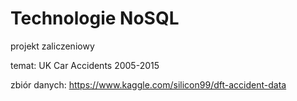 <h1>Technologie NoSQL</h1>

projekt zaliczeniowy

temat: UK Car Accidents 2005-2015

zbiór danych: https://www.kaggle.com/silicon99/dft-accident-data


